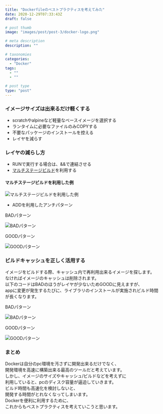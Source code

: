 ```yaml
---
title: "Dockerfileのベストプラクティスを考えてみた"
date: 2020-12-29T07:33:43Z
draft: false

# post thumb
image: "images/post/post-3/docker-logo.png"

# meta description
description: ""

# taxonomies
categories: 
  - "Docker"
tags:
  - ""
  - ""

# post type
type: "post"
---
```

### イメージサイズは出来るだけ軽くする
  
* scratchやalpineなど軽量なベースイメージを選択する
* ランタイムに必要なファイルのみCOPYする
* 不要なパッケージのインストールを控える
* レイヤを減らす

### レイヤの減らし方

* RUNで実行する場合は、&&で連結させる
* [マルチステージビルド](https://docs.docker.com/develop/develop-images/multistage-build/)を利用する

#### マルチステージビルドを利用した例 

![マルチステージビルドを利用した例](../../images/post/post-3/sample-code1.png)  

<!---
FROM golang:1.7.3
WORKDIR /go/src/github.com/alexellis/href-counter/
RUN go get -d -v golang.org/x/net/html  
COPY app.go .
RUN CGO_ENABLED=0 GOOS=linux go build -a -installsuffix cgo -o app .

FROM alpine:latest  
RUN apk --no-cache add ca-certificates
WORKDIR /root/
COPY --from=0 /go/src/github.com/alexellis/href-counter/app .
CMD ["./app"]  
-->

* ADDを利用したアンチパターン

BADパターン

![BADパターン](../../images/post/post-3/sample-code2.png)  

<!---
ADD http://sample.com/big.tar.xz /usr/src/things/
RUN tar -xJf /usr/src/things/big.tar.xz -C /usr/src/things
RUN make -C /usr/src/things all
-->

GOODパターン

![GOODパターン](../../images/post/post-3/sample-code3.png)  

<!---
RUN mkdir -p /usr/src/things \
&& curl -SL http://sample.com/big.tar.xz \
| tar -xJC /usr/src/things \
&& make -C /usr/src/things all
-->

### ビルドキャッシュを正しく活用する
イメージをビルドする際、キャッシュ内で再利用出来るイメージを探します。  
なければイメージのキャッシュは削除されます。  
以下のコードはBADのほうがレイヤが少ないためGOODに見えますが、  
appに変更が発生するたびに、ライブラリのインストールが実施されビルド時間が長くなります。

BADパターン

![BADパターン](../../images/post/post-3/sample-code4.png)  

<!---
COPY app /tmp/
RUN pip install --requirement /tmp/requirements.txt
-->

GOODパターン

![GOODパターン](../../images/post/post-3/sample-code5.png)  

<!---
COPY requirements.txt /tmp/
RUN pip install --requirement /tmp/requirements.txt
COPY app /tmp/
-->

### まとめ
Dockerは自分のpc環境を汚さずに開発出来るだけでなく、  
開発環境を高速に構築出来る最高のツールだと考えています。  
しかし、イメージのサイズやキャッシュ/ビルドなどを考えずに  
利用していると、pcのディスク容量が逼迫していきます。  
ビルド時間も高速化を検討しないと、  
開発する時間がとれなくなってしまいます。  
Dockerを便利に利用するために、  
これからもベストプラクティスを考えていこうと思います。

